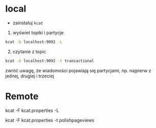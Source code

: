 # local
- zainstaluj `kcat`
1. wyświet topiki i partycje
  ```sh
  kcat -b localhost:9092 -L
  ```
2. czytanie z topic
  ```sh
  kcat -b localhost:9092 -t transactional
  ```
zwróć uwagę, że wiadomości pojawiają się partycjami, np. najpierw z jednej, drugiej i trzeciej


# Remote

kcat -F kcat.properties -L

kcat -F kcat.properties -t polishpageviews
